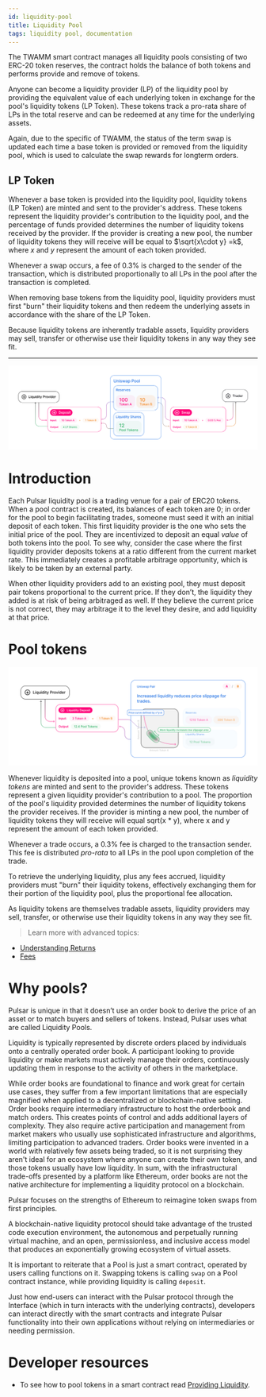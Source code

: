 ```yaml
---
id: liquidity-pool
title: Liquidity Pool
tags: liquidity pool, documentation
---
```


The TWAMM smart contract manages all liquidity pools consisting of two ERC-20 token reserves, the contract holds the balance of both tokens and performs provide and remove of tokens.

Anyone can become a liquidity provider (LP) of the liquidity pool by providing the equivalent value of each underlying token in exchange for the pool's liquidity tokens (LP Token). These tokens track a pro-rata share of LPs in the total reserve and can be redeemed at any time for the underlying assets.

Again, due to the specific of TWAMM, the status of the term swap is updated each time a base token is provided or removed from the liquidity pool, which is used to calculate the swap rewards for longterm orders.

## LP Token

Whenever a base token is provided into the liquidity pool, liquidity tokens (LP Token) are minted and sent to the provider's address. These tokens represent the liquidity provider's contribution to the liquidity pool, and the percentage of funds provided determines the number of liquidity tokens received by the provider. If the provider is creating a new pool, the number of liquidity tokens they will receive will be equal to $\sqrt{x\cdot y} =k$, where $x$ and $y$ represent the amount of each token provided.

Whenever a swap occurs, a fee of 0.3% is charged to the sender of the transaction, which is distributed proportionally to all LPs in the pool after the transaction is completed.

When removing base tokens from the liquidity pool, liquidity providers must first "burn" their liquidity tokens and then redeem the underlying assets in accordance with the share of the LP Token.

Because liquidity tokens are inherently tradable assets, liquidity providers may sell, transfer or otherwise use their liquidity tokens in any way they see fit.

---

![](./images/anatomy.jpg)

# Introduction

Each Pulsar liquidity pool is a trading venue for a pair of ERC20 tokens. When a pool contract is created, its balances of each token are 0; in order for the pool to begin facilitating trades, someone must seed it with an initial deposit of each token. This first liquidity provider is the one who sets the initial price of the pool. They are incentivized to deposit an equal _value_ of both tokens into the pool. To see why, consider the case where the first liquidity provider deposits tokens at a ratio different from the current market rate. This immediately creates a profitable arbitrage opportunity, which is likely to be taken by an external party.

When other liquidity providers add to an existing pool, they must deposit pair tokens proportional to the current price. If they don’t, the liquidity they added is at risk of being arbitraged as well. If they believe the current price is not correct, they may arbitrage it to the level they desire, and add liquidity at that price.

# Pool tokens

![](./images/lp.jpg)

Whenever liquidity is deposited into a pool, unique tokens known as _liquidity tokens_ are minted and sent to the provider's address. These tokens represent a given liquidity provider's contribution to a pool. The proportion of the pool's liquidity provided determines the number of liquidity tokens the provider receives. If the provider is minting a new pool, the number of liquidity tokens they will receive will equal sqrt(x \* y), where x and y represent the amount of each token provided.

Whenever a trade occurs, a 0.3% fee is charged to the transaction sender. This fee is distributed _pro-rata_ to all LPs in the pool upon completion of the trade.

To retrieve the underlying liquidity, plus any fees accrued, liquidity providers must "burn" their liquidity tokens, effectively exchanging them for their portion of the liquidity pool, plus the proportional fee allocation.

As liquidity tokens are themselves tradable assets, liquidity providers may sell, transfer, or otherwise use their liquidity tokens in any way they see fit.

> Learn more with advanced topics:

- [Understanding Returns](../../concepts/03-advanced-topics/03-understanding-returns.md)
- [Fees](../../concepts/03-advanced-topics/01-fees.md)

# Why pools?

Pulsar is unique in that it doesn’t use an order book to derive the price of an asset or to match buyers and sellers of tokens. Instead, Pulsar uses what are called Liquidity Pools.

Liquidity is typically represented by discrete orders placed by individuals onto a centrally operated order book. A participant looking to provide liquidity or make markets must actively manage their orders, continuously updating them in response to the activity of others in the marketplace.

While order books are foundational to finance and work great for certain use cases, they suffer from a few important limitations that are especially magnified when applied to a decentralized or blockchain-native setting. Order books require intermediary infrastructure to host the orderbook and match orders. This creates points of control and adds additional layers of complexity. They also require active participation and management from market makers who usually use sophisticated infrastructure and algorithms, limiting participation to advanced traders. Order books were invented in a world with relatively few assets being traded, so it is not surprising they aren't ideal for an ecosystem where anyone can create their own token, and those tokens usually have low liquidity. In sum, with the infrastructural trade-offs presented by a platform like Ethereum, order books are not the native architecture for implementing a liquidity protocol on a blockchain.

Pulsar focuses on the strengths of Ethereum to reimagine token swaps from first principles.

A blockchain-native liquidity protocol should take advantage of the trusted code execution environment, the autonomous and perpetually running virtual machine, and an open, permissionless, and inclusive access model that produces an exponentially growing ecosystem of virtual assets.

It is important to reiterate that a Pool is just a smart contract, operated by users calling functions on it. Swapping tokens is calling `swap` on a Pool contract instance, while providing liquidity is calling `deposit`.

Just how end-users can interact with the Pulsar protocol through the Interface (which in turn interacts with the underlying contracts), developers can interact directly with the smart contracts and integrate Pulsar functionality into their own applications without relying on intermediaries or needing permission.

# Developer resources

- To see how to pool tokens in a smart contract read [Providing Liquidity](../../guides/smart-contract-integration/03-providing-liquidity.md).
